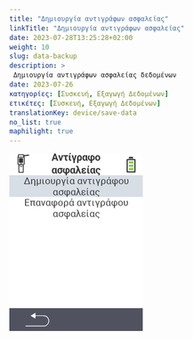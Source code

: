 ```yaml
---
title: "Δημιουργία αντιγράφων ασφαλείας"
linkTitle: "Δημιουργία αντιγράφων ασφαλείας"
date: 2023-07-28T13:25:28+02:00
weight: 10
slug: data-backup
description: >
 Δημιουργία αντιγράφων ασφαλείας δεδομένων
date: 2023-07-26
κατηγορίες: [Συσκευή, Εξαγωγή Δεδομένων]
ετικέτες: [Συσκευή, Εξαγωγή Δεδομένων]
translationKey: device/save-data
no_list: true
maphilight: true
---
```

<img src="backup.png" alt="Διαχείριση δεδομένων VitalControl" title="Διαχείριση δεδομένων" usemap="#workmap" class="maphilight" />

<map name="workmap">
  <area shape="rect" coords="2,40,238,80" alt="Δημιουργία αντιγράφου ασφαλείας" title="Οι οδηγίες για τη δημιουργία αντιγράφου ασφαλείας βρίσκονται εδώ&#10;Κλικ ποντικιού: άνοιγμα τεκμηρίωσης" href="/el/docs/backup/backup/">

  <area shape="rect" coords="2,80,238,120" alt="Επαναφορά αντιγράφου ασφαλείας" title="Οι οδηγίες για την επαναφορά αντιγράφου ασφαλείας βρίσκονται εδώ&#10;Κλικ ποντικιού: άνοιγμα τεκμηρίωσης" href="/el/docs/backup/restore/">

  <area shape="rect" coords="2,282,120,319" alt="Πίσω" title="Επιστροφή ένα επίπεδο πίσω&#10;Κλικ ποντικιού: άνοιγμα τεκμηρίωσης" href="/el/docs/device/data-management/">
</map>

